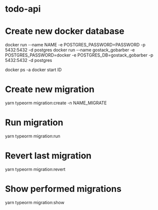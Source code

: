# todo-api

# Create new docker database
docker run --name NAME -e POSTGRES_PASSWORD=PASSWORD -p 5432:5432 -d postgres
docker run --name gostack_gobarber -e POSTGRES_PASSWORD=docker -e POSTGRES_DB=gostack_gobarber -p 5432:5432 -d postgres

docker ps -a
docker start ID

# Create new migration
yarn typeorm migration:create -n NAME_MIGRATE

# Run migration
yarn typeorm migration:run

# Revert last migration
yarn typeorm migration:revert

# Show performed migrations
yarn typeorm migration:show
